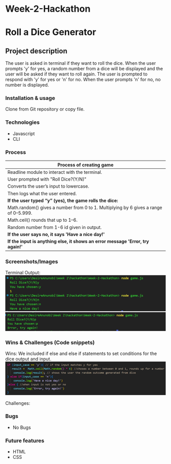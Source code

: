 # Week-2-Hackathon

# Roll a Dice Generator

## Project description

The user is asked in terminal if they want to roll the dice.
When the user prompts 'y' for yes, a random number from a dice will be displayed and the user will be asked if they want to roll again. The user is prompted to respond with 'y' for yes or 'n' for no. 
When the user prompts 'n' for no, no number is displayed.

### Installation & usage
Clone from Git repository or copy file.

### Technologies
- Javascript
- CLI

### Process

| Process of creating game |
| --- |
| Readline module to interact with the terminal. |
| User prompted with "Roll Dice?(Y/N)" |
| Converts the user’s input to lowercase. |
| Then logs what the user entered. |
| **If the user typed “y” (yes), the game rolls the dice:** |
| Math.random() gives a number from 0 to 1. Multiplying by 6 gives a range of 0–5.999. |
| Math.ceil() rounds that up to 1–6. |
| Random number from 1-6 id given in output. |
| **If the user says no, it says 'Have a nice day!'** |
| **If the input is anything else, it shows an error message 'Error, try again!'** |

### Screenshots/Images
Terminal Output:
![Output for Yes and No](./assets/capture1.PNG)
![Output for Yes and No](./assets/capture2.PNG)
### Wins & Challenges (Code snippets)
Wins: We included if else and else if statements to set conditions for the dice output and input.
![if else /else if statements](./assets/Capture3.PNG)

Challenges:

### Bugs
- No Bugs

### Future features
- HTML
- CSS